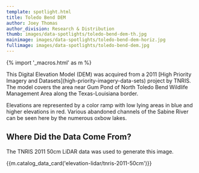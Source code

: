 ```yaml
---
template: spotlight.html
title: Toledo Bend DEM
author: Joey Thomas
author_division: Research & Distribution
thumb: images/data-spotlights/toledo-bend-dem-th.jpg
mainimage: images/data-spotlights/toledo-bend-dem-horiz.jpg
fullimage: images/data-spotlights/toledo-bend-dem.jpg
---
```


{% import '_macros.html' as m %}

<p class="lead">This Digital Elevation Model (DEM) was acquired from a 2011 [High Priority Imagery and Datasets](high-priority-imagery-data-sets) project by TNRIS. The model covers the area near Gum Pond of North Toledo Bend Wildlife Management Area along the Texas-Louisiana border.</p>

Elevations are represented by a color
ramp with low lying areas in blue and higher elevations in red.  Various
abandoned channels of the Sabine River can be seen here by the numerous oxbow
lakes.

## Where Did the Data Come From?

The TNRIS 2011 50cm LiDAR data was used to generate this image.

{{m.catalog_data_card('elevation-lidar/tnris-2011-50cm')}}
